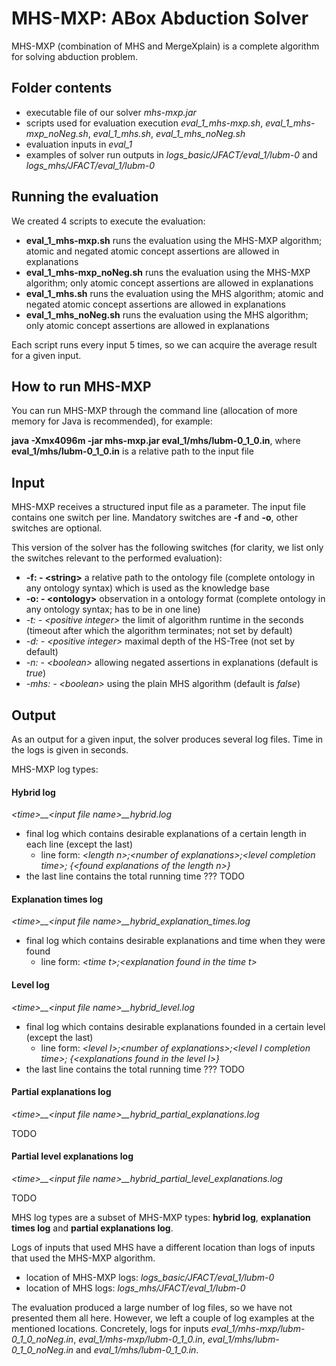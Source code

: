 # MHS-MXP: ABox Abduction Solver 

MHS-MXP (combination of MHS and MergeXplain) is a complete algorithm for solving abduction problem.

## Folder contents
* executable file of our solver *mhs-mxp.jar*
* scripts used for evaluation execution *eval_1_mhs-mxp.sh*, *eval_1_mhs-mxp_noNeg.sh*, *eval_1_mhs.sh*, *eval_1_mhs_noNeg.sh*
* evaluation inputs in *eval_1*
* examples of solver run outputs in *logs_basic/JFACT/eval_1/lubm-0* and *logs_mhs/JFACT/eval_1/lubm-0*

## Running the evaluation
We created 4 scripts to execute the evaluation:
* **eval_1_mhs-mxp.sh** runs the evaluation using the MHS-MXP algorithm; atomic and negated atomic concept assertions are allowed in explanations
* **eval_1_mhs-mxp_noNeg.sh** runs the evaluation using the MHS-MXP algorithm; only atomic concept assertions are allowed in explanations
* **eval_1_mhs.sh** runs the evaluation using the MHS algorithm; atomic and negated atomic concept assertions are allowed in explanations
* **eval_1_mhs_noNeg.sh** runs the evaluation using the MHS algorithm; only atomic concept assertions are allowed in explanations

Each script runs every input 5 times, so we can acquire the average result for a given input. 

## How to run MHS-MXP
You can run MHS-MXP through the command line (allocation of more memory for Java is recommended), for example:

**java -Xmx4096m -jar mhs-mxp.jar eval_1/mhs/lubm-0_1_0.in**, where **eval_1/mhs/lubm-0_1_0.in** is a relative path to the input file

## Input
MHS-MXP receives a structured input file as a parameter. The input file contains one switch per line. Mandatory switches are **-f** and **-o**, other switches are optional.

This version of the solver has the following switches (for clarity, we list only the switches relevant to the performed evaluation):
* **-f: - \<string\>**   a relative path to the ontology file (complete ontology in any ontology syntax) which is used as the knowledge base
* **-o: - \<ontology\>** observation in a ontology format (complete ontology in any ontology syntax; has to be in one line)
* *-t: - \<positive integer\>*   the limit of algorithm runtime in the seconds (timeout after which the algorithm terminates; not set by default)
* *-d: - \<positive integer\>*   maximal depth of the HS-Tree (not set by default) 
* *-n: - \<boolean\>*   allowing negated assertions in explanations (default is *true*)
* *-mhs: - \<boolean\>*   using the plain MHS algorithm (default is *false*)

## Output
As an output for a given input, the solver produces several log files. Time in the logs is given in seconds.

MHS-MXP log types:
#### Hybrid log
*\<time\>__\<input file name\>__hybrid.log*

* final log which contains desirable explanations of a certain length in each line (except the last)
  * line form: *\<length n\>;\<number of explanations\>;\<level completion time\>; {\<found explanations of the length n\>}*
* the last line contains the total running time ??? TODO

#### Explanation times log
*\<time\>__\<input file name\>__hybrid_explanation_times.log*

* final log which contains desirable explanations and time when they were found
  * line form: *\<time t\>;\<explanation found in the time t\>*

#### Level log
*\<time\>__\<input file name\>__hybrid_level.log*

* final log which contains desirable explanations founded in a certain level (except the last)
  * line form: *\<level l\>;\<number of explanations\>;\<level l completion time\>; {\<explanations found in the level l\>}*
* the last line contains the total running time ??? TODO

#### Partial explanations log
*\<time\>__\<input file name\>__hybrid_partial_explanations.log*

TODO

#### Partial level explanations log
*\<time\>__\<input file name\>__hybrid_partial_level_explanations.log*

TODO

MHS log types are a subset of MHS-MXP types: **hybrid log**, **explanation times log** and **partial explanations log**.

Logs of inputs that used MHS have a different location than logs of inputs that used the MHS-MXP algorithm.
* location of MHS-MXP logs: *logs_basic/JFACT/eval_1/lubm-0*
* location of MHS logs: *logs_mhs/JFACT/eval_1/lubm-0*

The evaluation produced a large number of log files, so we have not presented them all here. 
However, we left a couple of log examples at the mentioned locations. Concretely, logs for inputs *eval_1/mhs-mxp/lubm-0_1_0_noNeg.in*, *eval_1/mhs-mxp/lubm-0_1_0.in*, *eval_1/mhs/lubm-0_1_0_noNeg.in* and *eval_1/mhs/lubm-0_1_0.in*.
